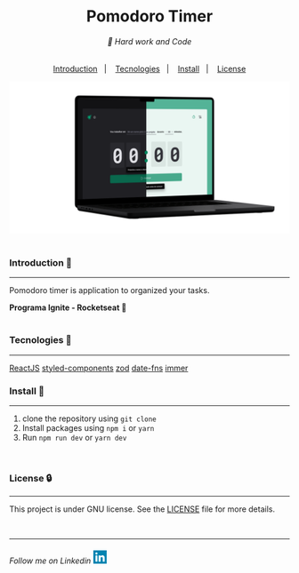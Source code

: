 <div align="center">
    <h1 margin="0">
        Pomodoro Timer
    </h1>
</div>

<h6 align="center">
    🥋 Hard work and Code 
</h6>


<p align="center">
    <a href="#introduction">Introduction</a>&nbsp;&nbsp;&nbsp;|&nbsp;&nbsp;&nbsp;
    <a href="#tecnologies">Tecnologies</a>&nbsp;&nbsp;&nbsp;|&nbsp;&nbsp;&nbsp;
    <a href="#install">Install</a>&nbsp;&nbsp;&nbsp;|&nbsp;&nbsp;&nbsp;
    <a href="#license">License</a>
</p>

<div align="center">
<img src="/.github/screen-example.png"/>
</div>
<br />

<h3 id="introduction">Introduction 🏁</h3>
    <hr />
    <p>Pomodoro timer is application to organized your tasks.</p>
    <b>Programa Ignite - Rocketseat 💜</b>
<br>
<br>

<h3 id="tecnologies">Tecnologies 🚀</h3>
<hr />

[ReactJS]("https://pt-br.reactjs.org/")
[styled-components]("https://styled-components.com/")
[zod]("https://github.com/colinhacks/zod")
[date-fns]("https://date-fns.org/")
[immer]("https://github.com/immerjs/immer")
<br>
<h3 id="install">Install 📲</h3>
<hr />

1. clone the repository using `git clone`
2. Install packages using `npm i` or `yarn`
3. Run `npm run dev` or `yarn dev`
<br>


<h3 id="license">License 🔒</h3>
<hr />

This project is under GNU license. See the [LICENSE](LICENSE.md) file for more details.

<br>

---

<h6>
    Follow me on Linkedin 
    <a href="https://www.linkedin.com/in/yankaique/">
        <img src="/.github/linkedin.png" />
    </a>
</h6>
